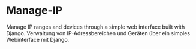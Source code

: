 # Manage-IP
Manage IP ranges and devices through a simple web interface built with Django. Verwaltung von IP-Adressbereichen und Geräten über ein simples Webinterface mit Django. 
